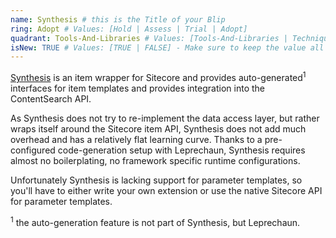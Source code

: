 ```yaml
---
name: Synthesis # this is the Title of your Blip
ring: Adopt # Values: [Hold | Assess | Trial | Adopt]
quadrant: Tools-And-Libraries # Values: [Tools-And-Libraries | Techniques | Modules | Products] - Make sure to keep these exact values, the Radar is also case sensitive.
isNew: TRUE # Values: [TRUE | FALSE] - Make sure to keep the value all uppercase.
---
```

[Synthesis](xxx) is an item wrapper for Sitecore and provides auto-generated<sup>1</sup> interfaces for item templates and provides integration into the ContentSearch API.

As Synthesis does not try to re-implement the data access layer, but rather wraps itself around the Sitecore item API, Synthesis does not add much overhead and has a relatively flat learning curve. Thanks to a pre-configured code-generation setup with Leprechaun, Synthesis requires almost no boilerplating, no framework specific runtime configurations.

Unfortunately Synthesis is lacking support for parameter templates, so you'll have to either write your own extension or use the native Sitecore API for parameter templates.

<sup>1</sup> the auto-generation feature is not part of Synthesis, but Leprechaun.

